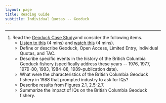 ```yaml
---
layout: page
title: Reading Guide
subtitle: Individual Quotas -- Geoduck
---
```


----

1. Read the [Geoduck Case Study](IQ_Geoduck.pdf)and consider the following items.
    * [Listen to this](http://www.npr.org/templates/story/story.php?storyId=3607092) (4 mins)  and [watch this](https://www.youtube.com/watch?v=1He_9xBXtj0&feature=youtu.be&t=27s) (4 mins).
    * Define or describe Geoduck, Open Access, Limited Entry, Individual Quotas, and TAC.
    * Describe specific events in the history of the British Columbia Geoduck fishery (specifically address these years -- 1976, 1977, 1979-80, 1983, 1984-88, 1989-publication date).
    * What were the characteristics of the British Columbia Geoduck fishery in 1988 that prompted industry to ask for IQs?
    * Describe results from Figures 2.1, 2.5-2.7.
    * Summarize the impact of IQs on the British Columbia Geoduck fishery.
